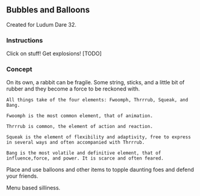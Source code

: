 ## Bubbles and Balloons

Created for Ludum Dare 32.

### Instructions
Click on stuff! Get explosions!
[TODO]

### Concept
On its own, a rabbit can be fragile. Some string, sticks, and a little bit of rubber and they become a force to be reckoned with.

>>>
	All things take of the four elements: Fwoomph, Thrrrub, Squeak, and Bang.

	Fwoomph is the most common element, that of animation.

	Thrrrub is common, the element of action and reaction.

	Squeak is the element of flexibility and adaptivity, free to express in several ways and often accompanied with Thrrrub.

	Bang is the most volatile and definitive element, that of influence,force, and power. It is scarce and often feared.
>>>

Place and use balloons and other items to topple daunting foes and defend your friends.

Menu based silliness.
